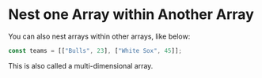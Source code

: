 # Nest one Array within Another Array
You can also nest arrays within other arrays, like below:
```javascript
const teams = [["Bulls", 23], ["White Sox", 45]];
```
This is also called a multi-dimensional array.
